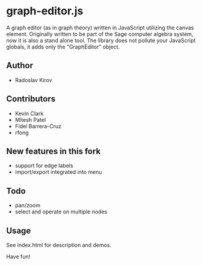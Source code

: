 graph-editor.js
===============

A graph editor (as in graph theory) written in JavaScript utilizing the canvas
element. Originally written to be part of the Sage computer algebra system, now
it is also a stand alone tool. The library does not pollute your JavaScript
globals, it adds only the "GraphEditor" object.

Author
------
+ Radoslav Kirov

Contributors
------------

+ Kevin Clark
+ Mitesh Patel
+ Fidel Barrera-Cruz
+ rfong

New features in this fork
-----
+ support for edge labels
+ import/export integrated into menu

Todo
-----
+ pan/zoom
+ select and operate on multiple nodes

Usage
-----
See index.html for description and demos.

Have fun!
